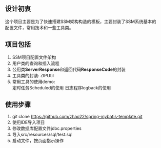 ## 设计初衷
这个项目主要是为了快速搭建SSM架构构造的模板，主要封装了SSM系统基本的配置文件，常用技术和一些工具类。
## 项目包括
1. SSM项目配置文件架构
2. 用户类的查询和插入流程
3. 公用类**ServerResponse**和返回代码**ResponseCode**的封装
4. 工具类的封装:
    ZIPUtil
5. 常用工具的使用demo:  
    定时任务Scheduled的使用
    日志程序logback的使用
## 使用步骤
1. git clone https://github.com/zhao22/spring-mybatis-template.git
2. 使用IDE导入项目
3. 修改数据库配置文件jdbc.properties
4. 导入src/resources/sql/test.sql
5. 启动文件，按页面指示操作